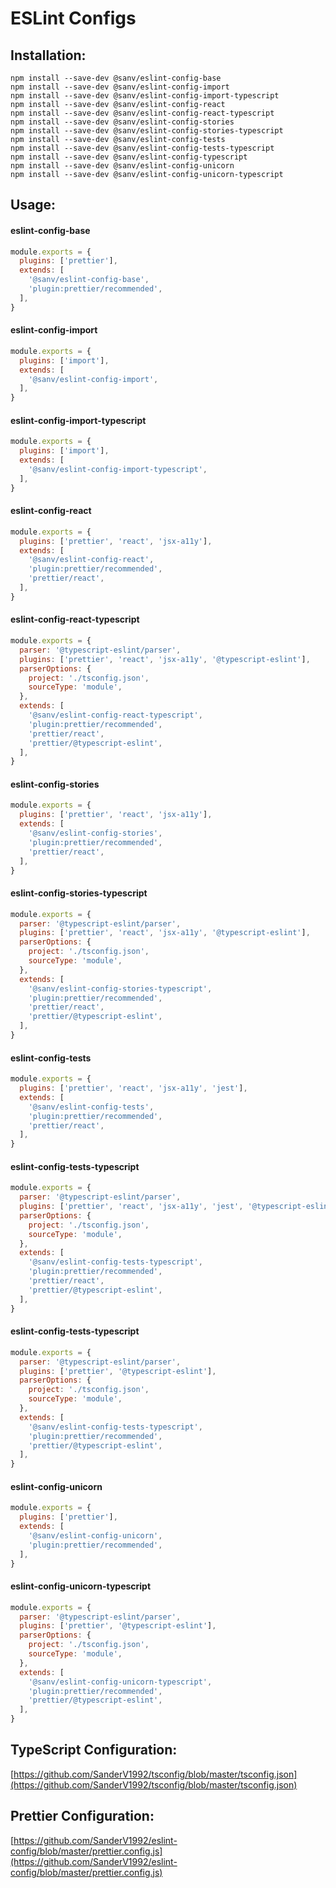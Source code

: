 # ESLint Configs

## Installation:

```
npm install --save-dev @sanv/eslint-config-base
npm install --save-dev @sanv/eslint-config-import
npm install --save-dev @sanv/eslint-config-import-typescript
npm install --save-dev @sanv/eslint-config-react
npm install --save-dev @sanv/eslint-config-react-typescript
npm install --save-dev @sanv/eslint-config-stories
npm install --save-dev @sanv/eslint-config-stories-typescript
npm install --save-dev @sanv/eslint-config-tests
npm install --save-dev @sanv/eslint-config-tests-typescript
npm install --save-dev @sanv/eslint-config-typescript
npm install --save-dev @sanv/eslint-config-unicorn
npm install --save-dev @sanv/eslint-config-unicorn-typescript
```

## Usage:

#### eslint-config-base
```js
module.exports = {
  plugins: ['prettier'],
  extends: [
    '@sanv/eslint-config-base',
    'plugin:prettier/recommended',
  ],
}
```

#### eslint-config-import
```js
module.exports = {
  plugins: ['import'],
  extends: [
    '@sanv/eslint-config-import',
  ],
}
```

#### eslint-config-import-typescript
```js
module.exports = {
  plugins: ['import'],
  extends: [
    '@sanv/eslint-config-import-typescript',
  ],
}
```

#### eslint-config-react
```js
module.exports = {
  plugins: ['prettier', 'react', 'jsx-a11y'],
  extends: [
    '@sanv/eslint-config-react',
    'plugin:prettier/recommended',
    'prettier/react',
  ],
}
```

#### eslint-config-react-typescript
```js
module.exports = {
  parser: '@typescript-eslint/parser',
  plugins: ['prettier', 'react', 'jsx-a11y', '@typescript-eslint'],
  parserOptions: {
    project: './tsconfig.json',
    sourceType: 'module',
  },
  extends: [
    '@sanv/eslint-config-react-typescript',
    'plugin:prettier/recommended',
    'prettier/react',
    'prettier/@typescript-eslint',
  ],
}
```

#### eslint-config-stories
```js
module.exports = {
  plugins: ['prettier', 'react', 'jsx-a11y'],
  extends: [
    '@sanv/eslint-config-stories',
    'plugin:prettier/recommended',
    'prettier/react',
  ],
}
```

#### eslint-config-stories-typescript
```js
module.exports = {
  parser: '@typescript-eslint/parser',
  plugins: ['prettier', 'react', 'jsx-a11y', '@typescript-eslint'],
  parserOptions: {
    project: './tsconfig.json',
    sourceType: 'module',
  },
  extends: [
    '@sanv/eslint-config-stories-typescript',
    'plugin:prettier/recommended',
    'prettier/react',
    'prettier/@typescript-eslint',
  ],
}
```

#### eslint-config-tests
```js
module.exports = {
  plugins: ['prettier', 'react', 'jsx-a11y', 'jest'],
  extends: [
    '@sanv/eslint-config-tests',
    'plugin:prettier/recommended',
    'prettier/react',
  ],
}
```

#### eslint-config-tests-typescript
```js
module.exports = {
  parser: '@typescript-eslint/parser',
  plugins: ['prettier', 'react', 'jsx-a11y', 'jest', '@typescript-eslint'],
  parserOptions: {
    project: './tsconfig.json',
    sourceType: 'module',
  },
  extends: [
    '@sanv/eslint-config-tests-typescript',
    'plugin:prettier/recommended',
    'prettier/react',
    'prettier/@typescript-eslint',
  ],
}
```

#### eslint-config-tests-typescript
```js
module.exports = {
  parser: '@typescript-eslint/parser',
  plugins: ['prettier', '@typescript-eslint'],
  parserOptions: {
    project: './tsconfig.json',
    sourceType: 'module',
  },
  extends: [
    '@sanv/eslint-config-tests-typescript',
    'plugin:prettier/recommended',
    'prettier/@typescript-eslint',
  ],
}
```

#### eslint-config-unicorn
```js
module.exports = {
  plugins: ['prettier'],
  extends: [
    '@sanv/eslint-config-unicorn',
    'plugin:prettier/recommended',
  ],
}
```

#### eslint-config-unicorn-typescript
```js
module.exports = {
  parser: '@typescript-eslint/parser',
  plugins: ['prettier', '@typescript-eslint'],
  parserOptions: {
    project: './tsconfig.json',
    sourceType: 'module',
  },
  extends: [
    '@sanv/eslint-config-unicorn-typescript',
    'plugin:prettier/recommended',
    'prettier/@typescript-eslint',
  ],
}
```

## TypeScript Configuration:
[https://github.com/SanderV1992/tsconfig/blob/master/tsconfig.json](https://github.com/SanderV1992/tsconfig/blob/master/tsconfig.json)

## Prettier Configuration:
[https://github.com/SanderV1992/eslint-config/blob/master/prettier.config.js](https://github.com/SanderV1992/eslint-config/blob/master/prettier.config.js)
